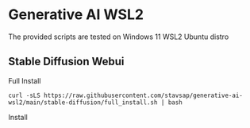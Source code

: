 # Generative AI WSL2

The provided scripts are tested on Windows 11 WSL2 Ubuntu distro

## Stable Diffusion Webui

Full Install

``` shell
curl -sLS https://raw.githubusercontent.com/stavsap/generative-ai-wsl2/main/stable-diffusion/full_install.sh | bash
```

Install


